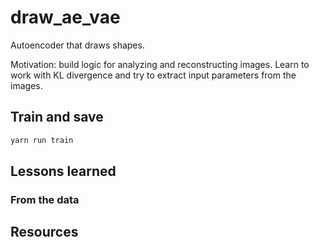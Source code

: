 # draw_ae_vae
Autoencoder that draws shapes.

Motivation: build logic for analyzing and reconstructing images.  Learn to work with KL divergence and try to extract input parameters from the images.

## Train and save

```bash
yarn run train
```

## Lessons learned

### From the data

## Resources

